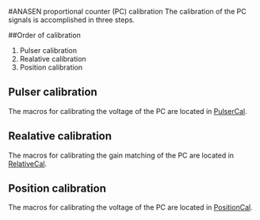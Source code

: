 #ANASEN proportional counter (PC) calibration
The calibration of the PC signals is accomplished in three steps.
 
##Order of calibration
 1. Pulser calibration
 2. Realative calibration
 3. Position calibration

## Pulser calibration
The macros for calibrating the voltage of the PC are located in [PulserCal](PulserCal).
## Realative calibration
The macros for calibrating the gain matching of the PC are located in [RelativeCal](RelativeCal).
## Position calibration
The macros for calibrating the voltage of the PC are located in [PositionCal](PositionCal).

